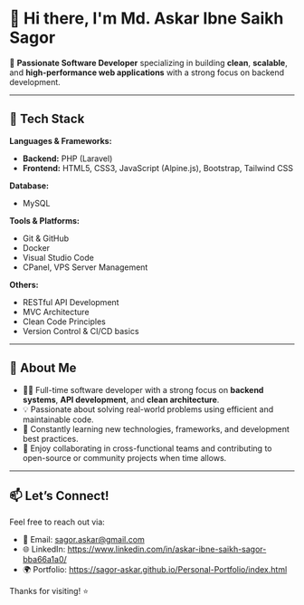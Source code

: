 # 👋 Hi there, I'm Md. Askar Ibne Saikh Sagor

🎯 **Passionate Software Developer** specializing in building **clean**, **scalable**, and **high-performance web applications** with a strong focus on backend development.

---
## 🔧 Tech Stack

**Languages & Frameworks:**
- **Backend:** PHP (Laravel)
- **Frontend:** HTML5, CSS3, JavaScript (Alpine.js), Bootstrap, Tailwind CSS

**Database:**
- MySQL

**Tools & Platforms:**
- Git & GitHub
- Docker
- Visual Studio Code
- CPanel, VPS Server Management

**Others:**
- RESTful API Development
- MVC Architecture
- Clean Code Principles
- Version Control & CI/CD basics

---

## 🚀 About Me

- 👨‍💻 Full-time software developer with a strong focus on **backend systems**, **API development**, and **clean architecture**.
- 💡 Passionate about solving real-world problems using efficient and maintainable code.
- 🔁 Constantly learning new technologies, frameworks, and development best practices.
- 🤝 Enjoy collaborating in cross-functional teams and contributing to open-source or community projects when time allows.

---

## 📫 Let’s Connect!

Feel free to reach out via:

- 📧 Email: sagor.askar@gmail.com  
- 🌐 LinkedIn: https://www.linkedin.com/in/askar-ibne-saikh-sagor-bba66a1a0/   
- 🌍 Portfolio: https://sagor-askar.github.io/Personal-Portfolio/index.html 

Thanks for visiting! ⭐️
